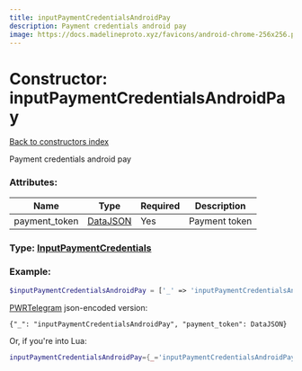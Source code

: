 ```yaml
---
title: inputPaymentCredentialsAndroidPay
description: Payment credentials android pay
image: https://docs.madelineproto.xyz/favicons/android-chrome-256x256.png
---
```

# Constructor: inputPaymentCredentialsAndroidPay  
[Back to constructors index](index.md)



Payment credentials android pay

### Attributes:

| Name     |    Type       | Required | Description |
|----------|---------------|----------|-------------|
|payment\_token|[DataJSON](../types/DataJSON.md) | Yes|Payment token|



### Type: [InputPaymentCredentials](../types/InputPaymentCredentials.md)


### Example:

```php
$inputPaymentCredentialsAndroidPay = ['_' => 'inputPaymentCredentialsAndroidPay', 'payment_token' => DataJSON];
```  

[PWRTelegram](https://pwrtelegram.xyz) json-encoded version:

```
{"_": "inputPaymentCredentialsAndroidPay", "payment_token": DataJSON}
```


Or, if you're into Lua:

```lua
inputPaymentCredentialsAndroidPay={_='inputPaymentCredentialsAndroidPay', payment_token=DataJSON}

```


